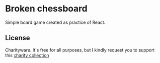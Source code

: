 # Broken chessboard
Simple board game created as practice of React. 

## License
Charityware. It's free for all purposes, but I kindly request you to support this [charity collection](https://www.siepomaga.pl/inga-sma)
